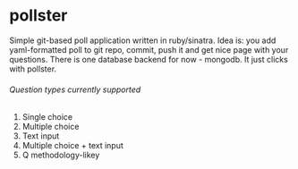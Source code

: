 pollster
========

Simple git-based poll application written in ruby/sinatra. Idea is: you add yaml-formatted poll to git repo, commit, push it and get nice page with your questions.
There is one database backend for now - mongodb. It just clicks with pollster.

###### Question types currently supported
1. Single choice
2. Multiple choice
3. Text input
4. Multiple choice + text input
5. Q methodology-likey